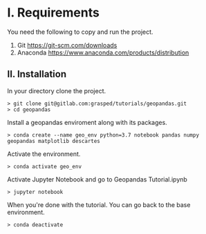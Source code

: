 # I. Requirements
You need the following to copy and run the project.

1. Git
https://git-scm.com/downloads
2. Anaconda
https://www.anaconda.com/products/distribution


## II. Installation

In your directory clone the project.
```console
> git clone git@gitlab.com:grasped/tutorials/geopandas.git
> cd geopandas
```
Install a geopandas enviroment along with its packages.
```console
> conda create --name geo_env python=3.7 notebook pandas numpy geopandas matplotlib descartes
```
Activate the environment.
```console
> conda activate geo_env
```
Activate Jupyter Notebook and go to Geopandas Tutorial.ipynb 
```console
> jupyter notebook
```
When you're done with the tutorial. You can go back to the base environment.
```console
> conda deactivate
```
